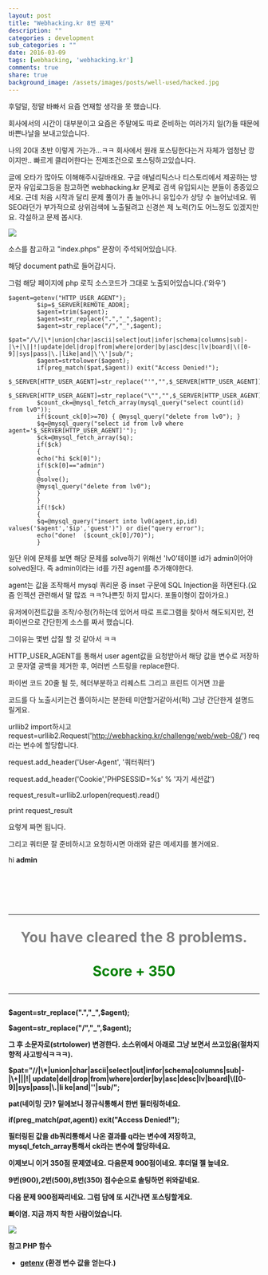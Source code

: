 ```yaml
---
layout: post
title: "Webhacking.kr 8번 문제"
description: ""
categories : development
sub_categories : ""
date: 2016-03-09
tags: [webhacking, 'webhacking.kr']
comments: true
share: true
background_image: /assets/images/posts/well-used/hacked.jpg
---
```


후덜덜, 정말 바빠서 요즘 연재할 생각을 못 했습니다.

회사에서의 시간이 대부분이고 요즘은 주말에도 따로 준비하는 여러가지 일(?)들 때문에 바쁜나날을 보내고있습니다.

나의 20대 초반 이렇게 가는가...ㅋㅋ 회사에서 원래 포스팅한다는거 자체가 엄청난 깡이지만.. 빠르게 클리어한다는 전제조건으로
포스팅하고있습니다.

글에 오타가 많아도 이해해주시길바래요. 구글 애널리틱스나 티스토리에서 제공하는 방문자 유입로그등을 참고하면 webhacking.kr 문제로
검색 유입되시는 분들이 종종있으세요. 근데 처음 시작과 달리 문제 풀이가 좀 늘어나니 유입수가 상당 수 늘어났네요. 뭐 SEO라던가
부가적으로 상위검색에 노출될려고 신경쓴 제 노력(?)도 어느정도 있겠지만요. 각설하고 문제 봅시다.

  

  

![](/assets/images/posts/515/2602A43A56DF9119032E37.PNG)

  

  

소스를 참고하고 "index.phps" 문장이 주석되어있습니다.

해당 document path로 들어갑시다.

  

그럼 해당 페이지에 php 로직 소스코드가 그대로 노출되어있습니다.('와우')

    $agent=getenv("HTTP_USER_AGENT");
            $ip=$_SERVER[REMOTE_ADDR];
            $agent=trim($agent);
            $agent=str_replace(".","_",$agent);
            $agent=str_replace("/","_",$agent);
            $pat="/\/|\*|union|char|ascii|select|out|infor|schema|columns|sub|-|\+|\||!|update|del|drop|from|where|order|by|asc|desc|lv|board|\([0-9]|sys|pass|\.|like|and|\'\'|sub/";
            $agent=strtolower($agent);
            if(preg_match($pat,$agent)) exit("Access Denied!");
            $_SERVER[HTTP_USER_AGENT]=str_replace("'","",$_SERVER[HTTP_USER_AGENT]);
            $_SERVER[HTTP_USER_AGENT]=str_replace("\"","",$_SERVER[HTTP_USER_AGENT]);
            $count_ck=@mysql_fetch_array(mysql_query("select count(id) from lv0"));
            if($count_ck[0]>=70) { @mysql_query("delete from lv0"); }
            $q=@mysql_query("select id from lv0 where agent='$_SERVER[HTTP_USER_AGENT]'");
            $ck=@mysql_fetch_array($q);
            if($ck)
            { 
            echo("hi $ck[0]");
            if($ck[0]=="admin")
            {
            @solve();
            @mysql_query("delete from lv0");
            }
            }
            if(!$ck)
            {
            $q=@mysql_query("insert into lv0(agent,ip,id) values('$agent','$ip','guest')") or die("query error");
            echo("done!  ($count_ck[0]/70)");
            }

  

일단 위에 문제를 보면 해당 문제를 solve하기 위해선 'lv0'테이블 id가 admin이어야 solved된다. 즉 admin이라는 id를
가진 agent를 추가해야한다.

agent는 값을 조작해서 mysql 쿼리문 중 inset 구문에 SQL Injection을 하면된다.(요즘 인젝션 관련해서 말 많죠
ㅋㅋ?나쁜짓 하지 맙시다. 포돌이형이 잡아가요.)

유저에이전트값을 조작/수정(?)하는데 있어서 따로 프로그램을 찾아서 해도되지만, 전 파이썬으로 간단한게 소스를 짜서 했습니다.

그이유는 몇번 삽질 할 것 같아서 ㅋㅋ

HTTP_USER_AGENT를 통해서 user agent값을 요청받아서 해당 값을 변수로 저장하고 문자열 공백을 제거한 후, 여러번 스트링을
replace한다.

파이썬 코드 20줄 될 듯, 헤더부분하고 리퀘스트 그리고 프린트 이거면 끄읕

  

코드를 다 노출시키는건 풀이하시는 분한테 미안할거같아서(퍽) 그냥 간단한게 설명드릴게요.

urllib2 import하시고
request=urllib2.Request('http://webhacking.kr/challenge/web/web-08/') req라는
변수에 할당합니다.

request.add_header('User-Agent', '쿼터쿼터')

request.add_header('Cookie','PHPSESSID=%s' % '자기 세션값')

request_result=urllib2.urlopen(request).read()

print request_result

  

요렇게 짜면 됩니다.

  

그리고 쿼터문 잘 준비하시고 요청하시면 아래와 같은 메세지를 볼거에요.

hi <b>admin</b><p><script>alert('Congratulation!');</script><center><h1><br><b
r><hr><font color=gray>You have cleared the 8 problems.</font><br><br><font
color=green><b>Score + 350</b></font><br><hr></h1></center>

  

  

$agent=str_replace(".","_",$agent);

$agent=str_replace("/","_",$agent);

그 후 소문자로(strtolower) 변경한다. 소스위에서 아래로 그냥 보면서 쓰고있음(절차지향적 사고방식ㅋㅋㅋ).

$pat="/\/|\\*|union|char|ascii|select|out|infor|schema|columns|sub|-|\\+|\||!|
update|del|drop|from|where|order|by|asc|desc|lv|board|\\([0-9]|sys|pass|\\.|li
ke|and|\'\'|sub/";

pat(네이밍 굿)? 밑에보니 정규식통해서 한번 필터링하네요.

if(preg_match($pat,$agent)) exit("Access Denied!");

  

필터링된 값을 db쿼리통해서 나온 결과를 q라는 변수에 저장하고, mysql_fetch_array통해서 ck라는 변수에 할당하네요.

이제보니 이거 350점 문제였네요. 다음문제 900점이네요. 후더덜 젤 높네요.

9번(900),2번(500),8번(350) 점수순으로 솔팅하면 위와같네요.

다음 문제 900점짜리네요. 그럼 담에 또 시간나면 포스팅할게요.

빠이염. 지금 까지 착한 사람이었습니다.

  

  

![](/assets/images/posts/515/224DDC3E56DF983B34FA4B.JPEG)

  

  

참고 PHP 함수

  * [getenv](http://php.net/manual/kr/function.getenv.php) (환경 변수 값을 얻는다.)

  


